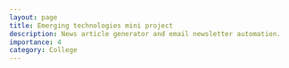 ```yaml
---
layout: page
title: Emerging technologies mini project
description: News article generator and email newsletter automation.
importance: 4
category: College
---
```

